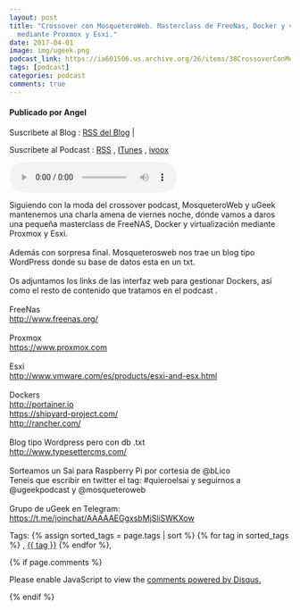 ```yaml
---
layout: post
title: "Crossover con MosqueteroWeb. Masterclass de FreeNas, Docker y virtualización
  mediante Proxmox y Esxi."
date: 2017-04-01
image: img/ugeek.png
podcast_link: https://ia601506.us.archive.org/26/items/38CrossoverConMosqueteroWeb/%23%2038%20Crossover%20con%20MosqueteroWeb.mp3
tags: [podcast]
categories: podcast
comments: true
---
```

#### Publicado por Angel

Suscribete al Blog :  [RSS del Blog](http://feeds.feedburner.com/uGeekBlog) |

Suscribete al Podcast :  [RSS](http://feeds.feedburner.com/ugeek) , [ITunes](https://itunes.apple.com/us/podcast/ugeek/id1201421866?mt=2) , [ivoox](https://www.ivoox.com/podcast-ugeek_sq_f1383493_1.html)

<audio controls>
  <source src="https://ia601506.us.archive.org/26/items/38CrossoverConMosqueteroWeb/%23%2038%20Crossover%20con%20MosqueteroWeb.mp3" type="audio/mpeg">
Your browser does not support the audio element.
</audio>
<!-- ---------------------------------------------------Pon aquí el audio-------------------------------------------------------- -->

Siguiendo con la moda del crossover podcast, MosqueteroWeb y uGeek mantenemos una charla amena de viernes noche, dónde vamos a daros una pequeña masterclass de FreeNAS, Docker y virtualización mediante Proxmox y Esxi.<br /><br />Además con sorpresa final. Mosqueterosweb nos trae un blog tipo WordPress donde su base de datos esta en un txt.<br /><br />Os adjuntamos los links de las interfaz web para gestionar Dockers, así como el resto de contenido que tratamos en el podcast .<br /><br />FreeNas<br />http://www.freenas.org/<br /><br />Proxmox<br />https://www.proxmox.com<br /><br />Esxi<br />http://www.vmware.com/es/products/esxi-and-esx.html<br /><br />Dockers<br />http://portainer.io<br />https://shipyard-project.com/<br />http://rancher.com/<br /><br />Blog tipo Wordpress pero con db .txt<br />http://www.typesettercms.com/<br /><br />Sorteamos un Sai para Raspberry Pi por cortesia de @bLico<br />Teneis que escribir en twitter el tag: #quieroelsai y seguirnos a @ugeekpodcast y @mosqueteroweb<br /><br />Grupo de uGeek en Telegram:<br />https://t.me/joinchat/AAAAAEGgxsbMjSliSWKXow



<!-- TAGS Y COMENTARIOS -->

Tags: {% assign sorted_tags = page.tags | sort %} {% for tag in sorted_tags %} , <span class="tag"><a href="/search#{{ tag }}">{{ tag }}</a></span> {% endfor %},



{% if page.comments %}
<div id="disqus_thread"></div>
<script>

/**
*  RECOMMENDED CONFIGURATION VARIABLES: EDIT AND UNCOMMENT THE SECTION BELOW TO INSERT DYNAMIC VALUES FROM YOUR PLATFORM OR CMS.
*  LEARN WHY DEFINING THESE VARIABLES IS IMPORTANT: https://disqus.com/admin/universalcode/#configuration-variables*/
/*
var disqus_config = function () {
this.page.url = PAGE_URL;  // Replace PAGE_URL with your page's canonical URL variable
this.page.identifier = PAGE_IDENTIFIER; // Replace PAGE_IDENTIFIER with your page's unique identifier variable
};
*/
(function() { // DON'T EDIT BELOW THIS LINE
var d = document, s = d.createElement('script');
s.src = 'https://https-angelbcn-github-io-ugeek.disqus.com/embed.js';
s.setAttribute('data-timestamp', +new Date());
(d.head || d.body).appendChild(s);
})();
</script>
<noscript>Please enable JavaScript to view the <a href="https://disqus.com/?ref_noscript">comments powered by Disqus.</a></noscript>


{% endif %}
